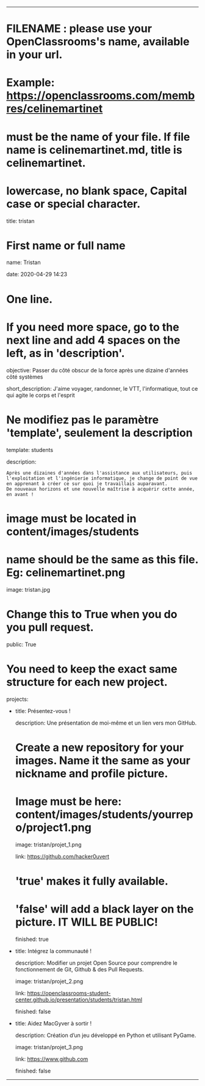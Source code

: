 ---


# FILENAME : please use your OpenClassrooms's name, available in your url.

# Example: https://openclassrooms.com/membres/celinemartinet

# must be the name of your file. If file name is celinemartinet.md, title is celinemartinet.

# lowercase, no blank space, Capital case or special character.

title: tristan


# First name or full name

name: Tristan

date: 2020-04-29 14:23


# One line.

# If you need more space, go to the next line and add 4 spaces on the left, as in 'description'.

objective: Passer du côté obscur de la force après une dizaine d'années côté systèmes

short_description: J'aime voyager, randonner, le VTT, l'informatique, tout ce qui agite le corps et l'esprit


# Ne modifiez pas le paramètre 'template', seulement la description

template: students

description:

    Après une dizaines d'années dans l'assistance aux utilisateurs, puis l'exploitation et l'ingénierie informatique, je change de point de vue en apprenant à créer ce sur quoi je travaillais auparavant.
    De nouveaux horizons et une nouvelle maîtrise à acquérir cette année, en avant !



# image must be located in content/images/students

# name should be the same as this file. Eg: celinemartinet.png

image: tristan.jpg


# Change this to True when you do you pull request.

public: True


# You need to keep the exact same structure for each new project.

projects:

  - title: Présentez-vous !

    description: Une présentation de moi-même et un lien vers mon GitHub.

    # Create a new repository for your images. Name it the same as your nickname and profile picture.

    # Image must be here: content/images/students/yourrepo/project1.png

    image: tristan/projet_1.png

    link: https://github.com/hacker0uvert

    # 'true' makes it fully available.

    # 'false' will add a black layer on the picture. IT WILL BE PUBLIC!

    finished: true

  - title: Intégrez la communauté !

    description: Modifier un projet Open Source pour comprendre le fonctionnement de Git, Github & des Pull Requests.

    image: tristan/projet_2.png

    link: https://openclassrooms-student-center.github.io/presentation/students/tristan.html

    finished: false

  - title: Aidez MacGyver à sortir !

    description: Création d’un jeu développé en Python et utilisant PyGame.

    image: tristan/projet_3.png

    link: https://www.github.com

    finished: false

---